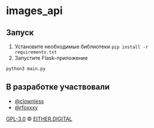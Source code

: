 # images_api

## Запуск
1. Установите необходимые библиотеки
`pip install -r requirements.txt`
2. Запустите Flask-приложение
```bash
python3 main.py
````

## В разработке участвовали
- [@clownless](https://github.com/clownless)
- [@rfoxxxy](https://github.com/rfoxxxy)

[GPL-3.0](./LICENSE) © [EITHER.DIGITAL](https://either.digital)
